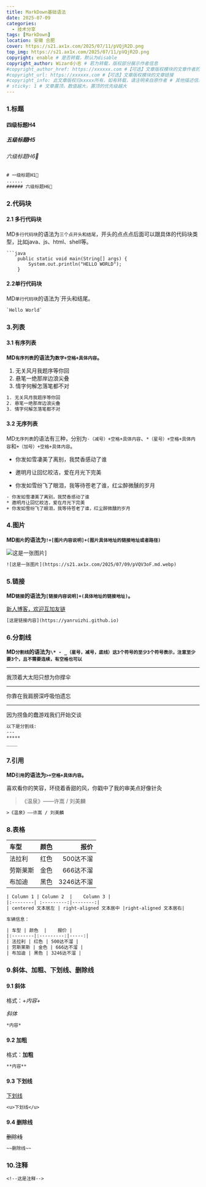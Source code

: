 ```yaml
---
title: MarkDown基础语法
date: 2025-07-09
categories:
  - 技术分享
tags: [MarkDown]
location: 安徽 合肥
cover: https://s21.ax1x.com/2025/07/11/pVQjR2D.png
top_img: https://s21.ax1x.com/2025/07/11/pVQjR2D.png
copyright: enable # 是否转载，默认为disable
copyright_author: Wizard小志 # 若为转载，版权部分展示作者信息
#copyright_author_href: https://xxxxxx.com #【可选】文章版权模块的文章作者的链接
#copyright_url: https://xxxxxx.com #【可选】文章版权模块的文章链接
#copyright_info: 此文章版权归xxxxx所有，如有转载，请注明来自原作者 # 其他描述信息
# sticky: 1 # 文章置顶，数值越大，置顶的优先级越大
---
```


### 1.标题

#### 四级标题H4

##### 五级标题H5

######  六级标题H6🍐

``` tex
# 一级标题H1🍎
......
###### 六级标题H6🍐
```

### 2.代码块

#### 2.1 多行代码块

MD`多行代码块`的语法为`三个点开头和结尾`，开头的点点点后面可以跟具体的代码块类型，比如java、js、html、shell等。

```text
```java
    public static void main(String[] args) {
        System.out.println("HELLO WORLD");
    }
```

#### 2.2单行代码块

MD`单行代码块`的语法为`开头和结尾。

```tex
`Hello World`
```

### 3.列表

#### 3.1 有序列表

**MD`有序列表`的语法为`数字+空格+具体内容`。**

1. 无关风月我题序等你回
2. 悬笔一绝那岸边浪尖叠
3. 情字何解怎落笔都不对

```tex
1. 无关风月我题序等你回
2. 悬笔一绝那岸边浪尖叠
3. 情字何解怎落笔都不对
```

#### 3.2 无序列表

MD`无序列表`的语法有三种，分别为`-（减号）+空格+具体内容`、`*（星号）+空格+具体内容`和`+（加号）+空格+具体内容`。

- 你发如雪凄美了离别，我焚香感动了谁

* 邀明月让回忆皎洁，爱在月光下完美

+ 你发如雪纷飞了眼泪，我等待苍老了谁，红尘醉微醺的岁月

``` tex
- 你发如雪凄美了离别，我焚香感动了谁
* 邀明月让回忆皎洁，爱在月光下完美
+ 你发如雪纷飞了眼泪，我等待苍老了谁，红尘醉微醺的岁月
```

### 4.图片

**MD`图片`的语法为`!+[图片内容说明]+(图片具体地址的链接地址或者路径)`**

<img src="https://s21.ax1x.com/2025/07/09/pVQV3oF.md.webp" alt="这是一张图片"  />]

``` tex
![这是一张图片](https://s21.ax1x.com/2025/07/09/pVQV3oF.md.webp)
```

### 5.链接

**MD`链接`的语法为`[链接内容说明]+(具体地址的链接地址)`。**

[新人博客，欢迎互加友链](https://yanruizhi.github.io)

``` tex
[这是链接内容](https://yanruizhi.github.io)
```

### 6.分割线

**MD`分割线`的语法为`\* - _（星号，减号，底线）这3个符号的至少3个符号表示，注意至少要3个，且不需要连续，有空格也可以`**

---

我顶着大太阳只想为你撑伞

***

你靠在我肩膀深呼吸怕遗忘

__ _

因为捞鱼的蠢游戏我们开始交谈

``` tex
以下是分割线:
---
*****
____
```

### 7.引用

**MD`引用`的语法为`>+空格+具体内容`。**

喜欢看你的笑容，环绕着香甜的风，你戳中了我的审美点好像针灸

> 《温泉》——许嵩 / 刘美麟

``` tex
>《温泉》——许嵩 / 刘美麟
```

### 8.表格

| 车型     | 颜色 |       报价 |
| :------- | :--: | ---------: |
| 法拉利   | 红色 |  500达不溜 |
| 劳斯莱斯 | 金色 |  666达不溜 |
| 布加迪   | 黑色 | 3246达不溜 |

``` tex
| Column 1 | Column 2  |	Column 3 |
|:--------| :---------:|--------:|
| centered 文本居左 | right-aligned 文本居中 |right-aligned 文本居右|

车辆信息：

| 车型 | 颜色  |	报价 |
|:--------|:---------:|-----:|
| 法拉利 | 红色 | 500达不溜 |
| 劳斯莱斯 | 金色 | 666达不溜 |
| 布加迪 | 黑色 | 3246达不溜 |
```

### 9.斜体、加粗、下划线、删除线

#### 9.1 斜体

格式：*+内容+*

*斜体*

``` tex
*内容*
```

#### 9.2 加粗

格式：**加粗**

``` tex
**内容**
```

#### 9.3 下划线

<u>下划线</u>

``` tex
<u>下划线</u>
```

#### 9.4 删除线

~~删除线~~

``` tex
~~删除线~~
```

### 10.注释

<!--这是注释-->

``` tex
<!--这是注释-->
```


